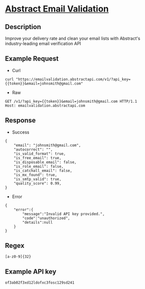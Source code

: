# [Abstract Email Validation](https://www.abstractapi.com/api/email-verification-validation-api)

## __Description__
Improve your delivery rate and clean your email lists with Abstract's industry-leading email verification API

## __Example Request__
* Curl
```
curl "https://emailvalidation.abstractapi.com/v1/?api_key={{token}}&email=johnsmith@gmail.com"
```

* Raw
```
GET /v1/?api_key={{token}}&email=johnsmith@gmail.com HTTP/1.1
Host: emailvalidation.abstractapi.com
```

## __Response__
* Success
```
{
    "email": "johnsmith@gmail.com",
    "autocorrect": "",
    "is_valid_format": true,
    "is_free_email": true,
    "is_disposable_email": false,
    "is_role_email": false,
    "is_catchall_email": false,
    "is_mx_found": true,
    "is_smtp_valid": true,
    "quality_score": 0.99,
}
```
* Error
```
{
    "error":{
        "message":"Invalid API key provided.",
        "code":"unauthorized",
        "details":null
    }
}
```

## __Regex__
```
[a-z0-9]{32}
```

## __Example API key__
```
of3ab02f3xd12ldofxc3fosc129sd241
```